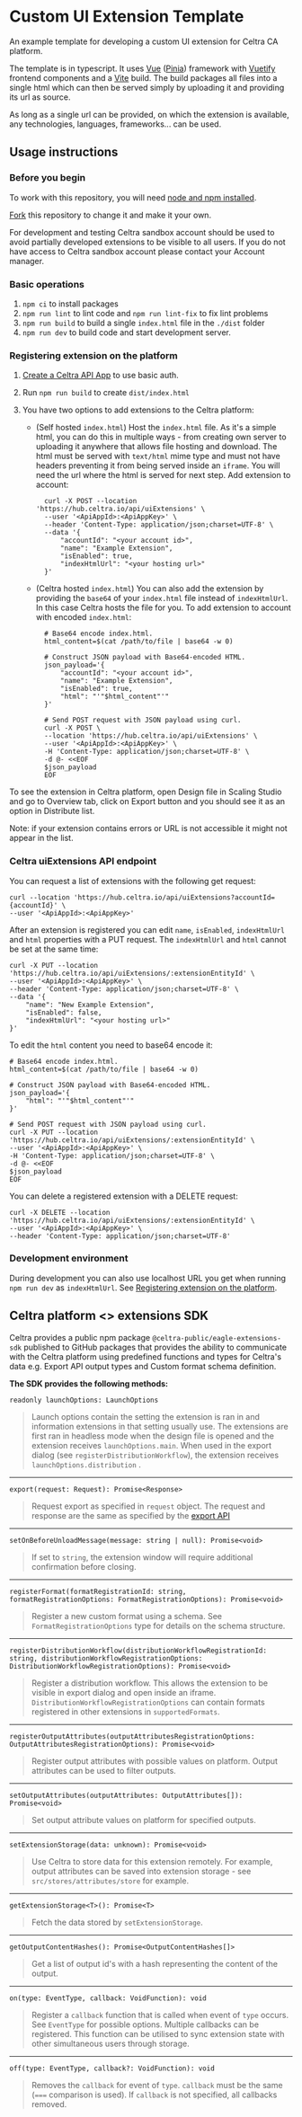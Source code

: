 # Custom UI Extension Template

An example template for developing a custom UI extension for Celtra CA platform.

The template is in typescript.
It uses [Vue](https://vuejs.org/) ([Pinia](https://pinia.vuejs.org/)) framework with [Vuetify](https://vuetifyjs.com/en/) frontend components and a [Vite](https://vitejs.dev/) build.
The build packages all files into a single html which can then be served simply by uploading it and providing its url as source.

As long as a single url can be provided, on which the extension is available, any technologies, languages, frameworks... can be used.

## Usage instructions

### Before you begin
To work with this repository, you will need [node and npm installed](https://docs.npmjs.com/downloading-and-installing-node-js-and-npm).

[Fork](https://docs.github.com/en/pull-requests/collaborating-with-pull-requests/working-with-forks/fork-a-repo) this repository to change it and make it your own.

For development and testing Celtra sandbox account should be used to avoid partially developed extensions to be visible to all users. If you do not have access to Celtra sandbox account please contact your Account manager.

### Basic operations
1.  `npm ci` to install packages
2.  `npm run lint` to lint code and `npm run lint-fix` to fix lint problems
3.  `npm run build` to build a single `index.html` file in the `./dist` folder
4.  `npm run dev` to build code and start development server.

### Registering extension on the platform

1. [Create a Celtra API App](https://support.celtra.io/account/users/set-up-an-api-application) to use basic auth.

2. Run `npm run build` to create `dist/index.html`

3. You have two options to add extensions to the Celtra platform:

	- (Self hosted `index.html`) Host the `index.html` file. As it's a simple html, you can do this in multiple ways - from creating own server to uploading it anywhere that allows file hosting and download. The html must be served with `text/html` mime type and must not have headers preventing it from being served inside an `iframe`. You will need the url where the html is served for next step. Add extension to account:

			curl -X POST --location 'https://hub.celtra.io/api/uiExtensions' \
			--user '<ApiAppId>:<ApiAppKey>' \
			--header 'Content-Type: application/json;charset=UTF-8' \
			--data '{
				"accountId": "<your account id>",
				"name": "Example Extension",
				"isEnabled": true,
				"indexHtmlUrl": "<your hosting url>"
			}'

	- (Celtra hosted `index.html`) You can also add the extension by providing the `base64` of your `index.html` file instead of `indexHtmlUrl`. In this case Celtra hosts the file for you. To add extension to account with encoded `index.html`:

			# Base64 encode index.html.
			html_content=$(cat /path/to/file | base64 -w 0)

			# Construct JSON payload with Base64-encoded HTML.
			json_payload='{
				"accountId": "<your account id>",
				"name": "Example Extension",
				"isEnabled": true,
				"html": "'"$html_content"'"
			}'

			# Send POST request with JSON payload using curl.
			curl -X POST \
			--location 'https://hub.celtra.io/api/uiExtensions' \
			--user '<ApiAppId>:<ApiAppKey>' \
			-H 'Content-Type: application/json;charset=UTF-8' \
			-d @- <<EOF
			$json_payload
			EOF


To see the extension in Celtra platform, open Design file in Scaling Studio and go to Overview tab, click on Export button and you should see it as an option in Distribute list.

Note: if your extension contains errors or URL is not accessible it might not appear in the list.


### Celtra uiExtensions API endpoint

You can request a list of extensions with the following get request:

	curl --location 'https://hub.celtra.io/api/uiExtensions?accountId={accountId}' \
	--user '<ApiAppId>:<ApiAppKey>'

After an extension is registered you can edit `name`, `isEnabled`, `indexHtmlUrl` and `html` properties with a PUT request. The `indexHtmlUrl` and `html` cannot be set at the same time:

	curl -X PUT --location 'https://hub.celtra.io/api/uiExtensions/:extensionEntityId' \
	--user '<ApiAppId>:<ApiAppKey>' \
	--header 'Content-Type: application/json;charset=UTF-8' \
	--data '{
		"name": "New Example Extension",
		"isEnabled": false,
		"indexHtmlUrl": "<your hosting url>"
	}'

To edit the `html` content you need to base64 encode it:

	# Base64 encode index.html.
	html_content=$(cat /path/to/file | base64 -w 0)

	# Construct JSON payload with Base64-encoded HTML.
	json_payload='{
		"html": "'"$html_content"'"
	}'

	# Send POST request with JSON payload using curl.
	curl -X PUT --location 'https://hub.celtra.io/api/uiExtensions/:extensionEntityId' \
	--user '<ApiAppId>:<ApiAppKey>' \
	-H 'Content-Type: application/json;charset=UTF-8' \
	-d @- <<EOF
	$json_payload
	EOF

You can delete a registered extension with a DELETE request:

	curl -X DELETE --location 'https://hub.celtra.io/api/uiExtensions/:extensionEntityId' \
	--user '<ApiAppId>:<ApiAppKey>' \
	--header 'Content-Type: application/json;charset=UTF-8'


### Development environment

During development you can also use localhost URL you get when running `npm run dev` as `indexHtmlUrl`. See [Registering extension on the platform](#registering-extension-on-the-platform).


## Celtra platform <> extensions SDK

Celtra provides a public npm package `@celtra-public/eagle-extensions-sdk` published to GitHub packages that provides the ability to communicate with the Celtra platform using predefined functions and types for Celtra's data e.g. Export API output types and Custom format schema definition.

**The SDK provides the following methods:**

	readonly launchOptions: LaunchOptions
> Launch options contain the setting the extension is ran in and information extensions in that setting usually use. The extensions are first ran in headless mode when the design file is opened and the extension receives `launchOptions.main`. When used in the export dialog (see `registerDistributionWorkflow`), the extension receives `launchOptions.distribution` .

---
	export(request: Request): Promise<Response>
> Request export as specified in `request` object. The request and response are the same as specified by the [export API](https://support.celtra.io/ca/export-api/exporting-outputs)

---
	setOnBeforeUnloadMessage(message: string | null): Promise<void>
> If set to `string`, the extension window will require additional confirmation before closing.

---
	registerFormat(formatRegistrationId: string, formatRegistrationOptions: FormatRegistrationOptions): Promise<void>
> Register a new custom format using a schema. See `FormatRegistrationOptions` type for details on the schema structure.

---
	registerDistributionWorkflow(distributionWorkflowRegistrationId: string, distributionWorkflowRegistrationOptions: DistributionWorkflowRegistrationOptions): Promise<void>
> Register a distribution workflow. This allows the extension to be visible in export dialog and open inside an iframe. `DistributionWorkflowRegistrationOptions` can contain formats registered in other extensions in `supportedFormats`.


---
	registerOutputAttributes(outputAttributesRegistrationOptions: OutputAttributesRegistrationOptions): Promise<void>
> Register output attributes with possible values on platform. Output attributes can be used to filter outputs.


---
	setOutputAttributes(outputAttributes: OutputAttributes[]): Promise<void>
> Set output attribute values on platform for specified outputs.


---
	setExtensionStorage(data: unknown): Promise<void>
> Use Celtra to store data for this extension remotely. For example, output attributes can be saved into extension storage - see `src/stores/attributes/store` for example.


---
	getExtensionStorage<T>(): Promise<T>
> Fetch the data stored by `setExtensionStorage`.


---
	getOutputContentHashes(): Promise<OutputContentHashes[]>
> Get a list of output id's with a hash representing the content of the output.


---
	on(type: EventType, callback: VoidFunction): void
> Register a `callback` function that is called when event of `type` occurs. See  `EventType` for possible options. Multiple callbacks can be registered.
This function can be utilised to sync extension state with other simultaneous users through storage.

---
	off(type: EventType, callback?: VoidFunction): void
> Removes the `callback` for event of `type`. `callback` must be the same (`===` comparison is used). If `callback` is not specified, all callbacks removed.

